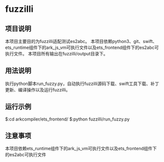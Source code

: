 # fuzzilli

## 项目说明
 本项目主要目的为fuzzilli适配测试es2abc。
 本项目依赖python3、git、swift、ets_runtime组件下的ark_js_vm可执行文件以及ets_frontend组件下的es2abc可执行文件。
 本项目所有输出在fuzzilli/output目录下。
 
## 用法说明
 执行python脚本run_fuzzy.py，自动执行fuzzilli源码下载、swift工具下载、补丁更新、编译操作以及运行fuzzilli。
 
## 运行示例
$:cd arkcompiler/ets_frontend/
$:python fuzzilli/run_fuzzy.py

## 注意事项
 本项目依赖ets_runtime组件下的ark_js_vm可执行文件以及ets_frontend组件下的es2abc可执行文件